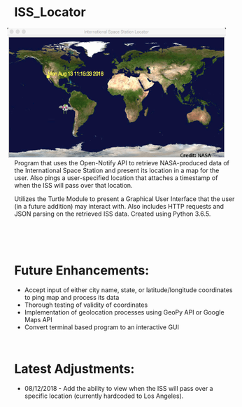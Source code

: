 # ISS_Locator

<img align = "right" src = "SampleImages/ISS_Map.png" width = "500" height = "300" hspace = "20" alt = "Homescreen" />
<p>
  Program that uses the Open-Notify API to retrieve NASA-produced data of the International Space Station and present its location in a map for the user. Also pings a user-specified location that attaches a timestamp of when the ISS will pass over that location.
  
  Utilizes the Turtle Module to present a Graphical User Interface that the user (in a future addition) may interact with. Also includes HTTP requests and JSON parsing on the retrieved ISS data. Created using Python 3.6.5.
</p>


<br>
<br>
<br>


<h1>Future Enhancements:</h1>
<ul>
  <li> Accept input of either city name, state, or latitude/longitude coordinates to ping map and process its data </li>
  <li> Thorough testing of validity of coordinates </li>
  <li> Implementation of geolocation processes using GeoPy API or Google Maps API </li>
  <li> Convert terminal based program to an interactive GUI </li>
</ul>

<br>

<h1>Latest Adjustments:</h1>
<ul>
  <li> 08/12/2018 - Add the ability to view when the ISS will pass over a specific location (currently hardcoded to Los Angeles). </li>
</ul>


<br>




